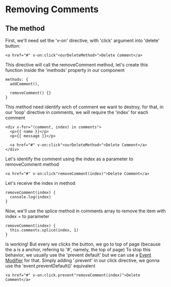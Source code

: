 # Removing Comments

## The method

First, we'll need set the 'v-on' directive, with 'click' argument into 'delete' button:

```
<a href="#" v-on:click"<ourDeleteMethod>">Delete Comment</a>
```

This directive will call the removeComment method, let's create this function inside the 'methods' property in our component

```
methods: {
  addComment(),

  removeComment() {}
}
```

This method need identify wich of comment we want to destroy, for that, 
in our 'loop' directive in comments, we will require the 'index' for each comment

```
<div v-for="(comment, index) in comments">
  <p>{{ name }}</p>
  <p>{{ message }}</p>

  <a href="#" v-on:click"<ourDeleteMethod>">Delete Comment</a>
</div>
```

Let's identify the comment using the index as a parameter to removeComment method

```
<a href="#" v-on:click"removeComment(index)">Delete Comment</a>
```

Let's receive the index in method

```
removeComment(index) {
  console.log(index)
}
```

Now, we'll use the splice method in comments array to remove the item with index = to parameter

```
removeComment(index) {
  this.comments.splice(index, 1)
}
```

Is working! But every we clicks the button, we go to top of page (because the a is a anchor, refering to '#', namely, the top of page)
To stop this behavior, we usually use the 'prevent default' but we can use a [Event Modifier](https://vuejs.org/v2/guide/events.html#Event-Modifiers) for that.
Simply adding '.prevent' in our click directive, we gonna use the 'event.preventDefault()' equivalent

```
<a href="#" v-on:click.prevent"removeComment(index)">Delete Comment</a>
```

